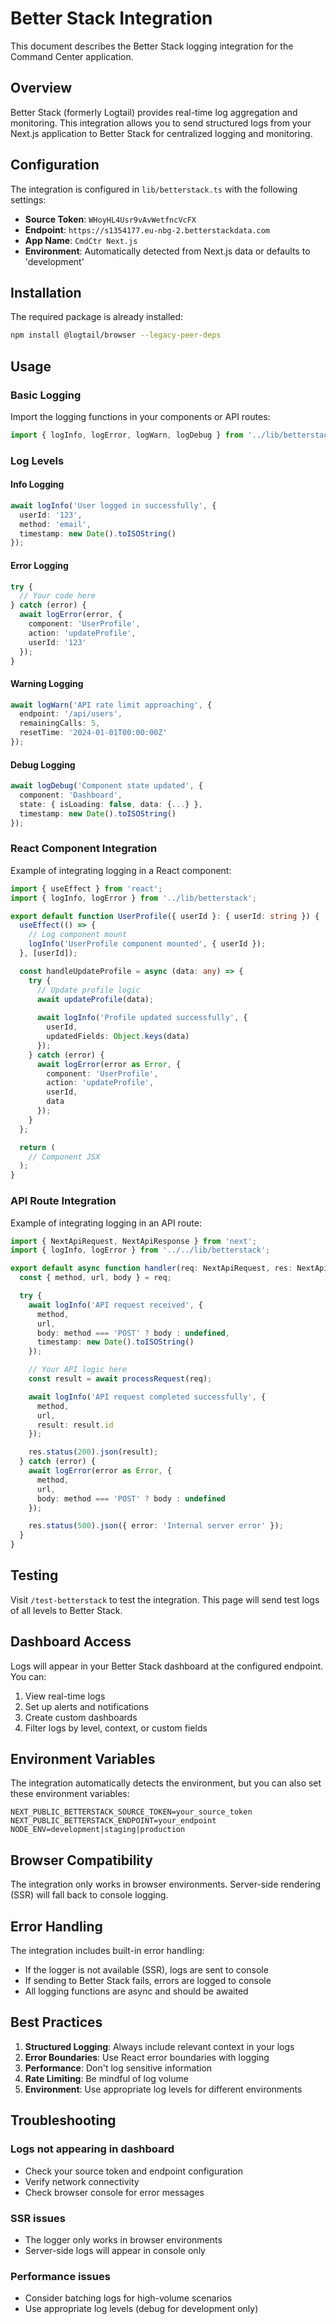 # Better Stack Integration

This document describes the Better Stack logging integration for the Command Center application.

## Overview

Better Stack (formerly Logtail) provides real-time log aggregation and monitoring. This integration allows you to send structured logs from your Next.js application to Better Stack for centralized logging and monitoring.

## Configuration

The integration is configured in `lib/betterstack.ts` with the following settings:

- **Source Token**: `WHoyHL4Usr9vAvWetfncVcFX`
- **Endpoint**: `https://s1354177.eu-nbg-2.betterstackdata.com`
- **App Name**: `CmdCtr Next.js`
- **Environment**: Automatically detected from Next.js data or defaults to 'development'

## Installation

The required package is already installed:

```bash
npm install @logtail/browser --legacy-peer-deps
```

## Usage

### Basic Logging

Import the logging functions in your components or API routes:

```typescript
import { logInfo, logError, logWarn, logDebug } from '../lib/betterstack';
```

### Log Levels

#### Info Logging
```typescript
await logInfo('User logged in successfully', {
  userId: '123',
  method: 'email',
  timestamp: new Date().toISOString()
});
```

#### Error Logging
```typescript
try {
  // Your code here
} catch (error) {
  await logError(error, { 
    component: 'UserProfile',
    action: 'updateProfile',
    userId: '123'
  });
}
```

#### Warning Logging
```typescript
await logWarn('API rate limit approaching', {
  endpoint: '/api/users',
  remainingCalls: 5,
  resetTime: '2024-01-01T00:00:00Z'
});
```

#### Debug Logging
```typescript
await logDebug('Component state updated', {
  component: 'Dashboard',
  state: { isLoading: false, data: {...} },
  timestamp: new Date().toISOString()
});
```

### React Component Integration

Example of integrating logging in a React component:

```typescript
import { useEffect } from 'react';
import { logInfo, logError } from '../lib/betterstack';

export default function UserProfile({ userId }: { userId: string }) {
  useEffect(() => {
    // Log component mount
    logInfo('UserProfile component mounted', { userId });
  }, [userId]);

  const handleUpdateProfile = async (data: any) => {
    try {
      // Update profile logic
      await updateProfile(data);
      
      await logInfo('Profile updated successfully', {
        userId,
        updatedFields: Object.keys(data)
      });
    } catch (error) {
      await logError(error as Error, {
        component: 'UserProfile',
        action: 'updateProfile',
        userId,
        data
      });
    }
  };

  return (
    // Component JSX
  );
}
```

### API Route Integration

Example of integrating logging in an API route:

```typescript
import { NextApiRequest, NextApiResponse } from 'next';
import { logInfo, logError } from '../../lib/betterstack';

export default async function handler(req: NextApiRequest, res: NextApiResponse) {
  const { method, url, body } = req;

  try {
    await logInfo('API request received', {
      method,
      url,
      body: method === 'POST' ? body : undefined,
      timestamp: new Date().toISOString()
    });

    // Your API logic here
    const result = await processRequest(req);

    await logInfo('API request completed successfully', {
      method,
      url,
      result: result.id
    });

    res.status(200).json(result);
  } catch (error) {
    await logError(error as Error, {
      method,
      url,
      body: method === 'POST' ? body : undefined
    });

    res.status(500).json({ error: 'Internal server error' });
  }
}
```

## Testing

Visit `/test-betterstack` to test the integration. This page will send test logs of all levels to Better Stack.

## Dashboard Access

Logs will appear in your Better Stack dashboard at the configured endpoint. You can:

1. View real-time logs
2. Set up alerts and notifications
3. Create custom dashboards
4. Filter logs by level, context, or custom fields

## Environment Variables

The integration automatically detects the environment, but you can also set these environment variables:

```env
NEXT_PUBLIC_BETTERSTACK_SOURCE_TOKEN=your_source_token
NEXT_PUBLIC_BETTERSTACK_ENDPOINT=your_endpoint
NODE_ENV=development|staging|production
```

## Browser Compatibility

The integration only works in browser environments. Server-side rendering (SSR) will fall back to console logging.

## Error Handling

The integration includes built-in error handling:

- If the logger is not available (SSR), logs are sent to console
- If sending to Better Stack fails, errors are logged to console
- All logging functions are async and should be awaited

## Best Practices

1. **Structured Logging**: Always include relevant context in your logs
2. **Error Boundaries**: Use React error boundaries with logging
3. **Performance**: Don't log sensitive information
4. **Rate Limiting**: Be mindful of log volume
5. **Environment**: Use appropriate log levels for different environments

## Troubleshooting

### Logs not appearing in dashboard
- Check your source token and endpoint configuration
- Verify network connectivity
- Check browser console for error messages

### SSR issues
- The logger only works in browser environments
- Server-side logs will appear in console only

### Performance issues
- Consider batching logs for high-volume scenarios
- Use appropriate log levels (debug for development only) 